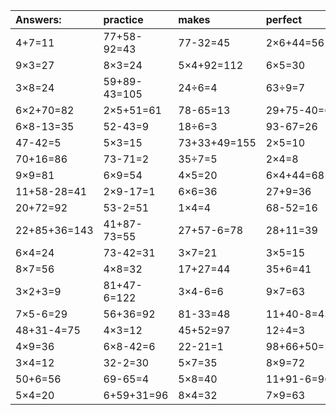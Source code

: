 | Answers: | practice | makes | perfect | ! |
| :--- | :--- | :--- | :--- | :--- |
| 4+7=11 | 77+58-92=43 | 77-32=45 | 2×6+44=56 | 9×5=45 | 
| 9×3=27 | 8×3=24 | 5×4+92=112 | 6×5=30 | 8×8=64 | 
| 3×8=24 | 59+89-43=105 | 24÷6=4 | 63÷9=7 | 8×7+72=128 | 
| 6×2+70=82 | 2×5+51=61 | 78-65=13 | 29+75-40=64 | 8×2=16 | 
| 6×8-13=35 | 52-43=9 | 18÷6=3 | 93-67=26 | 7×4=28 | 
| 47-42=5 | 5×3=15 | 73+33+49=155 | 2×5=10 | 25-13=12 | 
| 70+16=86 | 73-71=2 | 35÷7=5 | 2×4=8 | 16÷8=2 | 
| 9×9=81 | 6×9=54 | 4×5=20 | 6×4+44=68 | 7×3=21 | 
| 11+58-28=41 | 2×9-17=1 | 6×6=36 | 27+9=36 | 36÷4=9 | 
| 20+72=92 | 53-2=51 | 1×4=4 | 68-52=16 | 18÷2=9 | 
| 22+85+36=143 | 41+87-73=55 | 27+57-6=78 | 28+11=39 | 9+20=29 | 
| 6×4=24 | 73-42=31 | 3×7=21 | 3×5=15 | 3×2=6 | 
| 8×7=56 | 4×8=32 | 17+27=44 | 35+6=41 | 24+78+65=167 | 
| 3×2+3=9 | 81+47-6=122 | 3×4-6=6 | 9×7=63 | 3×9=27 | 
| 7×5-6=29 | 56+36=92 | 81-33=48 | 11+40-8=43 | 6×3=18 | 
| 48+31-4=75 | 4×3=12 | 45+52=97 | 12÷4=3 | 2×3=6 | 
| 4×9=36 | 6×8-42=6 | 22-21=1 | 98+66+50=214 | 27÷3=9 | 
| 3×4=12 | 32-2=30 | 5×7=35 | 8×9=72 | 7×2=14 | 
| 50+6=56 | 69-65=4 | 5×8=40 | 11+91-6=96 | 65-33=32 | 
| 5×4=20 | 6+59+31=96 | 8×4=32 | 7×9=63 | 51+50-70=31 | 
